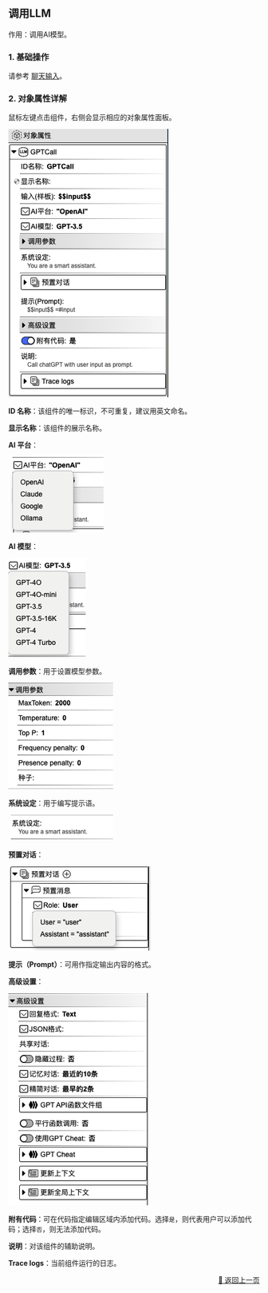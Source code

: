 ## 调用LLM

作用：调用AI模型。

### 1. 基础操作

请参考 [聊天输入](./user_chat-zh_CN.md)。

### 2. 对象属性详解

鼠标左键点击组件，右侧会显示相应的对象属性面板。

<p><img src="../../../assets/call-llm7_component_cn.jpg" alt="call-llm7" /></p>

**ID 名称**：该组件的唯一标识，不可重复，建议用英文命名。

**显示名称**：该组件的展示名称。

<!-- **输入（样板）**： -->

**AI 平台**：

<div><img src="../../../assets/call-llm1_component_cn.jpg" alt="call-llm1" /></div>

**AI 模型**：

<div><img src="../../../assets/call-llm2_component_cn.jpg" alt="call-llm2" /></div>

**调用参数**：用于设置模型参数。

<div><img src="../../../assets/call-llm3_component_cn.jpg" alt="call-llm3" /></div>

**系统设定**：用于编写提示语。

<div><img src="../../../assets/call-llm4_component_cn.jpg" alt="call-llm4" /></div>

**预置对话**：

<div><img src="../../../assets/call-llm6_component_cn.jpg" alt="call-llm6" /></div>

**提示（Prompt）**：可用作指定输出内容的格式。

**高级设置**：

<div><img src="../../../assets/call-llm5_component_cn.jpg" alt="call-llm5" /></div>

**附有代码**：可在代码指定编辑区域内添加代码。选择`是`，则代表用户可以添加代码；选择`否`，则无法添加代码。

**说明**：对该组件的辅助说明。

**Trace logs**：当前组件运行的日志。


<p align="right" >
  <a href="../../components/common/index-zh_CN.md">
    🔗 返回上一页
  </a>
</p>